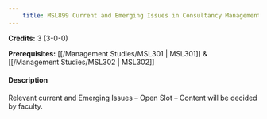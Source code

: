 ```yaml
---
    title: MSL899 Current and Emerging Issues in Consultancy Management
---
```

**Credits:** 3 (3-0-0)



**Prerequisites:** [[/Management Studies/MSL301 | MSL301]] & [[/Management Studies/MSL302 | MSL302]]

#### Description 
Relevant current and Emerging Issues – Open Slot – Content will be decided by faculty.